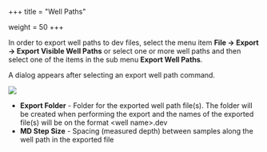 +++
title = "Well Paths"

weight = 50
+++

In order to export well paths to dev files, select the menu item **File -> Export -> Export Visible Well Paths** or select one or more well paths and then select one of the items in the sub menu **Export Well Paths**.

A dialog appears after selecting an export well path command.

![](/images/export/ExportWellPathsDialog.png)

- **Export Folder** - Folder for the exported well path file(s). The folder will be created when performing the export and the names of the exported file(s) will be on the format \<well name\>.dev
- **MD Step Size** - Spacing (measured depth) between samples along the well path in the exported file
